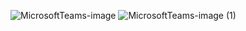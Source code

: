 
![MicrosoftTeams-image](https://github.com/thanawut2903/miniproject-Stopwatch/assets/159118913/8424bdc7-ff0b-4e44-8930-d43057d3aa4c)
![MicrosoftTeams-image (1)](https://github.com/thanawut2903/miniproject-Stopwatch/assets/159118913/a6ed80e6-a1da-4941-9aa0-c60251ad7a06)
